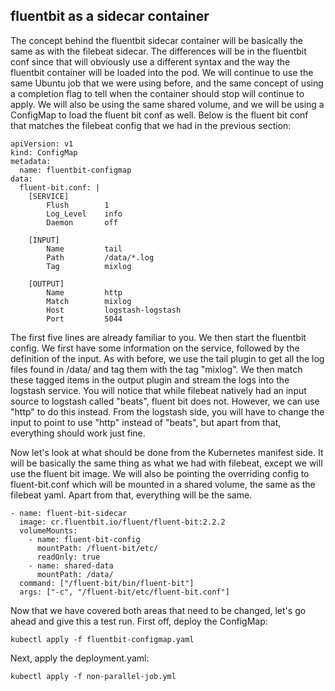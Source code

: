 ## fluentbit as a sidecar container

The concept behind the fluentbit sidecar container will be basically the same as with the filebeat sidecar. The differences will be in the fluentbit conf since that will obviously use a different syntax and the way the fluentbit container will be loaded into the pod. We will continue to use the same Ubuntu job that we were using before, and the same concept of using a completion flag to tell when the container should stop will continue to apply. We will also be using the same shared volume, and we will be using a ConfigMap to load the fluent bit conf as well. Below is the fluent bit conf that matches the filebeat config that we had in the previous section:

```
apiVersion: v1
kind: ConfigMap
metadata:
  name: fluentbit-configmap
data:
  fluent-bit.conf: |
    [SERVICE]
        Flush        1
        Log_Level    info
        Daemon       off

    [INPUT]
        Name         tail
        Path         /data/*.log
        Tag          mixlog

    [OUTPUT]
        Name         http
        Match        mixlog
        Host         logstash-logstash
        Port         5044
```

The first five lines are already familiar to you. We then start the fluentbit config. We first have some information on the service, followed by the definition of the input. As with before, we use the tail plugin to get all the log files found in /data/ and tag them with the tag "mixlog". We then match these tagged items in the output plugin and stream the logs into the logstash service. You will notice that while filebeat natively had an input source to logstash called "beats", fluent bit does not. However, we can use "http" to do this instead. From the logstash side, you will have to change the input to point to use "http" instead of "beats", but apart from that, everything should work just fine.

Now let's look at what should be done from the Kubernetes manifest side. It will be basically the same thing as what we had with filebeat, except we will use the fluent bit image. We will also be pointing the overriding config to fluent-bit.conf which will be mounted in a shared volume, the same as the filebeat yaml. Apart from that, everything will be the same.

```
- name: fluent-bit-sidecar
  image: cr.fluentbit.io/fluent/fluent-bit:2.2.2
  volumeMounts:
    - name: fluent-bit-config
      mountPath: /fluent-bit/etc/
      readOnly: true
    - name: shared-data
      mountPath: /data/
  command: ["/fluent-bit/bin/fluent-bit"]
  args: ["-c", "/fluent-bit/etc/fluent-bit.conf"]
  ```

Now that we have covered both areas that need to be changed, let's go ahead and give this a test run. First off, deploy the ConfigMap:

```
kubectl apply -f fluentbit-configmap.yaml
```

Next, apply the deployment.yaml:

```
kubectl apply -f non-parallel-job.yml
```